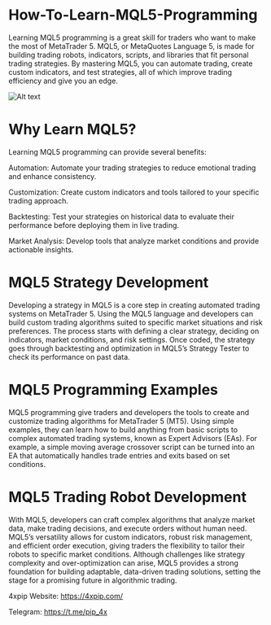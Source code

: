 # How-To-Learn-MQL5-Programming

Learning MQL5 programming is a great skill for traders who want to make the most of MetaTrader 5. MQL5, or MetaQuotes Language 5, is made for building trading robots, indicators, scripts, and libraries that fit personal trading strategies. By mastering MQL5, you can automate trading, create custom indicators, and test strategies, all of which improve trading efficiency and give you an edge. 

![Alt text](https://4xpip.com/wp-content/uploads/2024/05/Forex-Trading-Platform-Programming-MQL5.webp)

# Why Learn MQL5? 

Learning MQL5 programming can provide several benefits: 

Automation: Automate your trading strategies to reduce emotional trading and enhance consistency. 

Customization: Create custom indicators and tools tailored to your specific trading approach. 

Backtesting: Test your strategies on historical data to evaluate their performance before deploying them in live trading. 

Market Analysis: Develop tools that analyze market conditions and provide actionable insights. 

# MQL5 Strategy Development 

Developing a strategy in MQL5 is a core step in creating automated trading systems on MetaTrader 5. Using the MQL5 language and developers can build custom trading algorithms suited to specific market situations and risk preferences. The process starts with defining a clear strategy, deciding on indicators, market conditions, and risk settings. Once coded, the strategy goes through backtesting and optimization in MQL5’s Strategy Tester to check its performance on past data. 

# MQL5 Programming Examples 

MQL5 programming give traders and developers the tools to create and customize trading algorithms for MetaTrader 5 (MT5). Using simple examples, they can learn how to build anything from basic scripts to complex automated trading systems, known as Expert Advisors (EAs). For example, a simple moving average crossover script can be turned into an EA that automatically handles trade entries and exits based on set conditions. 

# MQL5 Trading Robot Development 

With MQL5, developers can craft complex algorithms that analyze market data, make trading decisions, and execute orders without human need. MQL5’s versatility allows for custom indicators, robust risk management, and efficient order execution, giving traders the flexibility to tailor their robots to specific market conditions. Although challenges like strategy complexity and over-optimization can arise, MQL5 provides a strong foundation for building adaptable, data-driven trading solutions, setting the stage for a promising future in algorithmic trading. 

4xpip Website: https://4xpip.com/

Telegram: https://t.me/pip_4x
 
